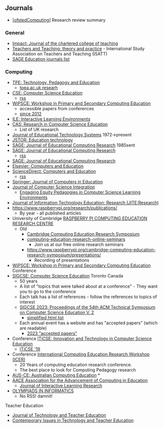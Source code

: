 Journals
--------

* [[ofstedComputing]] Research review summary

### General

* [Impact: Journal of the chartered college of teaching](https://impact.chartered.college/)
* [Teachers and Teaching: theory and practice](https://www.tandfonline.com/toc/ctat20/current) - International Study Association on Teachers and Teaching (ISATT)
* [SAGE Education journals list](https://journals.sagepub.com/education)

### Computing

* [TPE: Technology, Pedagogy and Education](https://www.tandfonline.com/toc/rtpe20/current)
  * [tpea.ac.uk researh](https://tpea.ac.uk/research-hub/journal/)
* [CSE: Computer Science Education](https://www.tandfonline.com/loi/ncse20)
    * [rss](https://www.tandfonline.com/feed/rss/ncse20)
* [WiPSCE: Workshop in Primary and Secondary Computing Education](https://dl.acm.org/conference/wipsce)
    * accessible papers from conferences
    * [since 2012](https://dl.acm.org/conference/wipsce/proceedings)
* [ILE: Interactive Learning Environments](https://www.tandfonline.com/toc/nile20/current)
* [CAS: Research in Computer Science Education](https://community.computingatschool.org.uk/resources/46/single)
    * List of UK research
* [Journal of Educational Technology Systems](https://journals.sagepub.com/loi/etsa) 1972->present
* [JSTOR: Education technology](https://www.jstor.org/journal/eductech)
* [SAGE: Journal of Educational Computing Research](https://journals.sagepub.com/loi/jeca) 1985sent
* [SAGE: Journal of Educational Computing Research](https://journals.sagepub.com/home/JEC)
    * [rss](https://journals.sagepub.com/action/showFeed?ui=0&mi=ehikzz&ai=2b4&jc=jeca&type=axatoc&feed=rss)
* [SAGE: Journal of Educational Computing Research](https://uk.sagepub.com/en-gb/eur/journal-of-educational-computing-research/journal202399)
* [Elsevier: Computers and Education](https://www.journals.elsevier.com/computers-and-education)
* [ScienceDirect: Computers and Education](https://www.sciencedirect.com/journal/computers-and-education)
    * [rss](http://rss.sciencedirect.com/publication/science/03601315)
* [Springer: Journal of Computers in Education](https://link.springer.com/journal/40692/volumes-and-issues)
* [Journal of Computer Science Integration](https://inspire.redlands.edu/jcsi/)
    * [Engaging Equity Pedagogies in Computer Science Learning Environments](https://inspire.redlands.edu/jcsi/vol3/iss2/1/)
* [Journal of Information Technology Education: Research (JITE:Research)](https://www.informingscience.org/Journals/JITEResearch/Overview)
* https://www.raspberrypi.org/research/publications/
    * By year - all published articles
* University of Cambridge [RASPBERRY PI COMPUTING EDUCATION RESEARCH CENTRE](https://computingeducationresearch.org/)
    * Old
        * [Cambridge Computing Education Research Symposium](https://www.raspberrypi.org/cambridge-computing-education-research-symposium/)
        * [computing-education-research-online-seminars](https://www.raspberrypi.org/computing-education-research-online-seminars/)
            * Join us at our free online research seminars
        * https://www.raspberrypi.org/cambridge-computing-education-research-symposium/presentations/
            * Recording of presentations
* [WiPSCE: Workshop in Primary and Secondary Computing Education](https://dl.acm.org/conference/wipsce) Conference
* [SIGCSE: Computer Science Education](https://dl.acm.org/conference/sigcse/proceedings) Toronto Canada
    * 50 years
    * A list of "topics that were talked about at a conference" - They want you to go to the conference
    * Each talk has a list of references - follow the references to topics of interest
    * [SIGCSE 2023: Proceedings of the 54th ACM Technical Symposium on Computer Science Education V. 2](https://dl.acm.org/doi/proceedings/10.1145/3545947)
        * [simplified html list](https://sigcse2023.sigcse.org/getImage/orig/accessProgram.html)
    * Each annual event has a website and has "accepted papers" (which are readable)
        * [2023 "accepted papers"](https://sigcse2023.sigcse.org/track/sigcse-ts-2023-papers#event-overview)
* Conference [ITiCSE: Innovation and Technology in Computer Science Education](https://dl.acm.org/conference/iticse/proceedings)
    * [ITiCSE '19](https://dl.acm.org/doi/proceedings/10.1145/3304221)
* Conference [International Computing Education Research Workshop (ICER)](https://dl.acm.org/conference/icer/proceedings)
    * 20 Years of computing education research conference.
    * The best place to look for Computing Pedagogy research
* [AUS-CE: Australian Computing Education](https://dl.acm.org/conference/aus-ce/proceedings)
    * 
* [AACE Association for the Advancement of Computing in Education](https://www.aace.org/pubs/)
    * [Journal of Interactive Learning Research](http://www.learntechlib.org/c/JILR/)
* [OLYMPIADS IN INFORMATICS](https://ioinformatics.org/page/ioi-journal-index/)
    * No RSS! damnit!



Teacher Education
* [Journal of Technology and Teacher Education](http://www.learntechlib.org/c/JTATE/)
* [Contemporary Issues in Technology and Teacher Education](http://www.learntechlib.org/c/CITE/)


[//begin]: # "Autogenerated link references for markdown compatibility"
[ofstedComputing]: ofstedComputing.md "Ofsted Computing"
[//end]: # "Autogenerated link references"